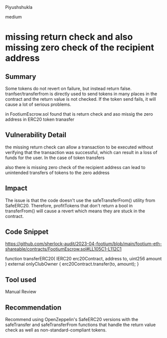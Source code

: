 Piyushshukla

medium

# missing return check  and also missing zero check of the recipient address

## Summary

Some tokens do not revert on failure, but instead return false.
tranfser/transferfrom is directly used to send tokens in many places in the contract and the return value is not checked.
If the token send fails, it will cause a lot of serious problems.

in FootiumEscrow.sol found that is return check and aso missig the zero address in ERC20 token tranasfer

## Vulnerability Detail

the missing return check can allow a transaction to be executed without verifying that the transaction was successful, which can result in a loss of funds for the user. In the case of token transfers

also there is missing zero check of the recipient address can lead to unintended transfers of tokens to the zero address

## Impact

The issue is that the code doesn't use the safeTransferFrom() utility from SafeERC20.
Therefore, profitTokens that don't return a bool in transferFrom() will cause a revert which
means they are stuck in the contract.

## Code Snippet
https://github.com/sherlock-audit/2023-04-footium/blob/main/footium-eth-shareable/contracts/FootiumEscrow.sol#LL105C1-L112C1

  function transferERC20(
        IERC20 erc20Contract,
        address to,
        uint256 amount
    ) external onlyClubOwner {
        erc20Contract.transfer(to, amount);
    }

## Tool used

Manual Review

## Recommendation

Recommend using OpenZeppelin's SafeERC20 versions with the safeTransfer and safeTransferFrom functions that handle the return value check as well as non-standard-compliant tokens.